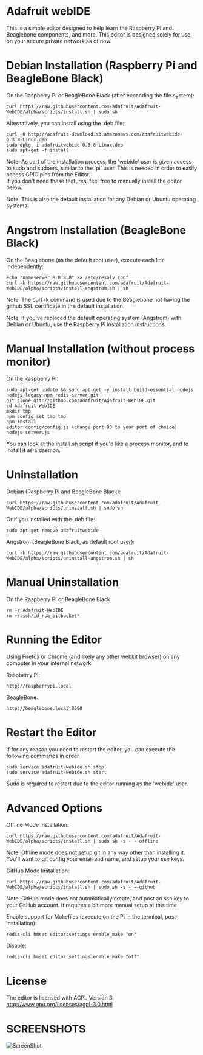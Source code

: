 Adafruit webIDE
================
This is a simple editor designed to help learn the Raspberry Pi and Beaglebone components, and more. This editor is designed solely for use on your secure private network as of now.

Debian Installation (Raspberry Pi and BeagleBone Black)
============

On the Raspberry PI or BeagleBone Black (after expanding the file system):

    curl https://raw.githubusercontent.com/adafruit/Adafruit-WebIDE/alpha/scripts/install.sh | sudo sh

Alternatively, you can install using the .deb file:

    curl -O http://adafruit-download.s3.amazonaws.com/adafruitwebide-0.3.8-Linux.deb
    sudo dpkg -i adafruitwebide-0.3.8-Linux.deb
    sudo apt-get -f install

Note: As part of the installation process, the 'webide' user is given access to sudo and sudoers, 
similar to the 'pi' user.  This is needed in order to easily access GPIO pins from the Editor.  
If you don't need these features, feel free to manually install the editor below.

Note: This is also the default installation for any Debian or Ubuntu operating systems

Angstrom Installation (BeagleBone Black)
============

On the Beaglebone (as the default root user), execute each line independently:

    echo "nameserver 8.8.8.8" >> /etc/resolv.conf
    curl -k https://raw.githubusercontent.com/adafruit/Adafruit-WebIDE/alpha/scripts/install-angstrom.sh | sh

Note: The curl -k command is used due to the Beaglebone not having the github SSL certificate in the default installation.

Note: If you've replaced the default operating system (Angstrom) with Debian or Ubuntu, use the Raspberry Pi installation instructions.

Manual Installation (without process monitor)
============

On the Raspberry PI:

    sudo apt-get update && sudo apt-get -y install build-essential nodejs nodejs-legacy npm redis-server git
    git clone git://github.com/adafruit/Adafruit-WebIDE.git
    cd Adafruit-WebIDE
    mkdir tmp
    npm config set tmp tmp
    npm install
    editor config/config.js (change port 80 to your port of choice)
    nodejs server.js

You can look at the install.sh script if you'd like a process monitor, and to install it
as a daemon.

Uninstallation
============

Debian (Raspberry PI and BeagleBone Black):

    curl https://raw.githubusercontent.com/adafruit/Adafruit-WebIDE/alpha/scripts/uninstall.sh | sudo sh

Or if you installed with the .deb file:

    sudo apt-get remove adafruitwebide

Angstrom (BeagleBone Black, as default root user):

    curl -k https://raw.githubusercontent.com/adafruit/Adafruit-WebIDE/alpha/scripts/uninstall-angstrom.sh | sh

Manual Uninstallation
============

On the Raspberry PI or BeagleBone Black:

    rm -r Adafruit-WebIDE
    rm ~/.ssh/id_rsa_bitbucket*

Running the Editor
============

Using Firefox or Chrome (and likely any other webkit browser) on any computer in your internal network:

Raspberry Pi:

    http://raspberrypi.local

BeagleBone:

    http://beaglebone.local:8080

Restart the Editor
============

If for any reason you need to restart the editor, you can execute the following commands in order
    
    sudo service adafruit-webide.sh stop
    sudo service adafruit-webide.sh start

Sudo is required to restart due to the editor running as the 'webide' user.

Advanced Options
============

Offline Mode Installation:

    curl https://raw.githubusercontent.com/adafruit/Adafruit-WebIDE/alpha/scripts/install.sh | sudo sh -s - --offline

Note: Offline mode does not setup git in any way other than installing it.  You'll want to git config your
email and name, and setup your ssh keys.

GitHub Mode Installation:

    curl https://raw.githubusercontent.com/adafruit/Adafruit-WebIDE/alpha/scripts/install.sh | sudo sh -s - --github

Note: GitHub mode does not automatically create, and post an ssh key to your GitHub account.  It requires
a bit more manual setup at this time.

Enable support for Makefiles (execute on the Pi in the terminal, post-installation):

    redis-cli hmset editor:settings enable_make "on"

Disable:

    redis-cli hmset editor:settings enable_make "off"

License
============

The editor is licensed with AGPL Version 3.
http://www.gnu.org/licenses/agpl-3.0.html

SCREENSHOTS
===========
![ScreenShot](http://www.adafruit.com/adablog/wp-content/uploads/2012/10/WebIDE_Alpha.jpg)
